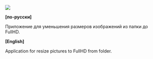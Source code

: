 ![](https://raw.githubusercontent.com/dsiberia9s/WINDOWS_Full-HD_Resizer/master/screenshot.jpg)

**[по-русски]**

Приложение для уменьшения размеров изображений из папки до FullHD.

**[English]**

Application for resize pictures to FullHD from folder.